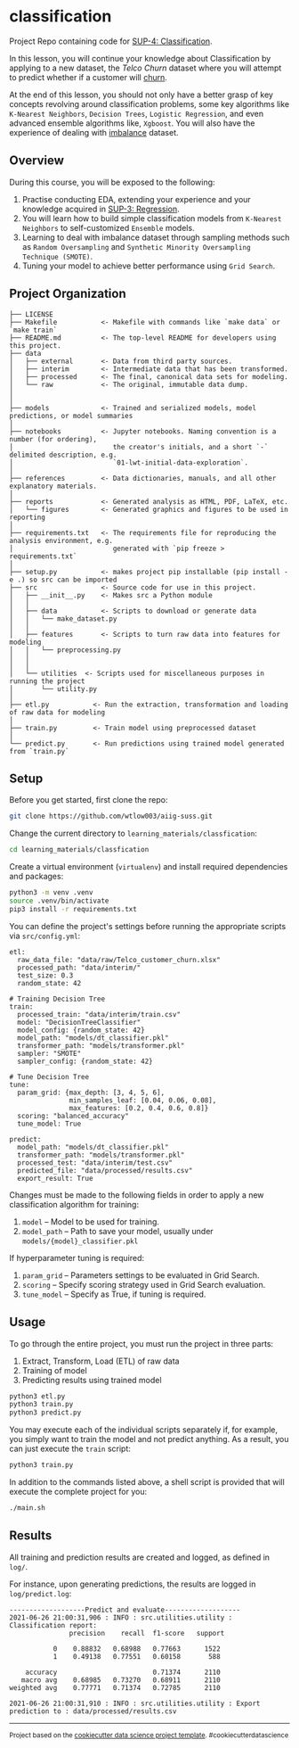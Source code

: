 classification
==============================

Project Repo containing code for [SUP-4: Classification](https://learn.aisingapore.org/courses/ai-for-industry-part-2/lessons/sup-4-classification/).

In this lesson, you will continue your knowledge about Classification by applying to a new dataset, the *Telco Churn* dataset where you will attempt to predict whether if a customer will [churn](https://www.europeanbusinessreview.com/how-costly-is-customer-churn-in-the-telecom-industry/).

At the end of this lesson, you should not only have a better grasp of key concepts revolving around classification problems, some key algorithms like `K-Nearest Neighbors`, `Decision Trees`, `Logistic Regression`, and even advanced ensemble algorithms like, `Xgboost`. You will also have the experience of dealing with [imbalance](https://machinelearningmastery.com/what-is-imbalanced-classification/) dataset.

Overview
------------
During this course, you will be exposed to the following:

1. Practise conducting EDA, extending your experience and your knowledge acquired in [SUP-3: Regression](https://github.com/wtlow003/aiig-suss/tree/main/learning_materials/regression).
2. You will learn how to build simple classification models from `K-Nearest Neighbors` to self-customized `Ensemble` models.
3. Learning to deal with imbalance dataset through sampling methods such as `Random Oversampling` and `Synthetic Minority Oversampling Technique (SMOTE)`.
4. Tuning your model to achieve better performance using `Grid Search`.

Project Organization
------------

    ├── LICENSE
    ├── Makefile           <- Makefile with commands like `make data` or `make train`
    ├── README.md          <- The top-level README for developers using this project.
    ├── data
    │   ├── external       <- Data from third party sources.
    │   ├── interim        <- Intermediate data that has been transformed.
    │   ├── processed      <- The final, canonical data sets for modeling.
    │   └── raw            <- The original, immutable data dump.
    │
    │
    ├── models             <- Trained and serialized models, model predictions, or model summaries
    │
    ├── notebooks          <- Jupyter notebooks. Naming convention is a number (for ordering),
    │                         the creator's initials, and a short `-` delimited description, e.g.
    │                         `01-lwt-initial-data-exploration`.
    │
    ├── references         <- Data dictionaries, manuals, and all other explanatory materials.
    │
    ├── reports            <- Generated analysis as HTML, PDF, LaTeX, etc.
    │   └── figures        <- Generated graphics and figures to be used in reporting
    │
    ├── requirements.txt   <- The requirements file for reproducing the analysis environment, e.g.
    │                         generated with `pip freeze > requirements.txt`
    │
    ├── setup.py           <- makes project pip installable (pip install -e .) so src can be imported
    ├── src                <- Source code for use in this project.
    │   ├── __init__.py    <- Makes src a Python module
    │   │
    │   ├── data           <- Scripts to download or generate data
    │   │   └── make_dataset.py
    │   │
    │   ├── features       <- Scripts to turn raw data into features for modeling
    │   │   └── preprocessing.py
    │   │
    │   │
    │   └── utilities  <- Scripts used for miscellaneous purposes in running the project
    │       └── utility.py
    │
    ├── etl.py           <- Run the extraction, transformation and loading of raw data for modeling
    │
    ├── train.py         <- Train model using preprocessed dataset
    │
    └── predict.py       <- Run predictions using trained model generated from `train.py`


Setup
------------
Before you get started, first clone the repo:
```bash
git clone https://github.com/wtlow003/aiig-suss.git
```
Change the current directory to `learning_materials/classfication`:
```bash
cd learning_materials/classfication
```
Create a virtual environment (`virtualenv`) and install required dependencies and packages:
```bash
python3 -m venv .venv
source .venv/bin/activate
pip3 install -r requirements.txt
```
You can define the project's settings before running the appropriate scripts via `src/config.yml`:
```
etl:
  raw_data_file: "data/raw/Telco_customer_churn.xlsx"
  processed_path: "data/interim/"
  test_size: 0.3
  random_state: 42

# Training Decision Tree
train:
  processed_train: "data/interim/train.csv"
  model: "DecisionTreeClassifier"
  model_config: {random_state: 42}
  model_path: "models/dt_classifier.pkl"
  transformer_path: "models/transformer.pkl"
  sampler: "SMOTE"
  sampler_config: {random_state: 42}

# Tune Decision Tree
tune:
  param_grid: {max_depth: [3, 4, 5, 6],
               min_samples_leaf: [0.04, 0.06, 0.08],
               max_features: [0.2, 0.4, 0.6, 0.8]}
  scoring: "balanced_accuracy"
  tune_model: True

predict:
  model_path: "models/dt_classifier.pkl"
  transformer_path: "models/transformer.pkl"
  processed_test: "data/interim/test.csv"
  predicted_file: "data/processed/results.csv"
  export_result: True
```
Changes must be made to the following fields in order to apply a new classification algorithm for training:

1. `model` – Model to be used for training.
2. `model_path` – Path to save your model, usually under `models/{model}_classifier.pkl`

If hyperparameter tuning is required:

1. `param_grid` – Parameters settings to be evaluated in Grid Search.
2. `scoring` – Specify scoring strategy used in Grid Search evaluation.
3. `tune_model` – Specify as True, if tuning is required.

Usage
------------
To go through the entire project, you must run the project in three parts:

1. Extract, Transform, Load (ETL) of raw data
2. Training of model
3. Predicting results using trained model

```bash
python3 etl.py
python3 train.py
python3 predict.py
```

You may execute each of the individual scripts separately if, for example, you simply want to train the model and not predict anything. As a result, you can just execute the `train` script:
```bash
python3 train.py
```

In addition to the commands listed above, a shell script is provided that will execute the complete project for you:
```bash
./main.sh
```

Results
------------
All training and prediction results are created and logged, as defined in `log/`.

For instance, upon generating predictions, the results are logged in `log/predict.log`:
```
-------------------Predict and evaluate-------------------
2021-06-26 21:00:31,906 : INFO : src.utilities.utility : Classification report:
               precision    recall  f1-score   support

           0    0.88832   0.68988   0.77663      1522
           1    0.49138   0.77551   0.60158       588

    accuracy                        0.71374      2110
   macro avg    0.68985   0.73270   0.68911      2110
weighted avg    0.77771   0.71374   0.72785      2110

2021-06-26 21:00:31,910 : INFO : src.utilities.utility : Export prediction to : data/processed/results.csv
```

--------

<p><small>Project based on the <a target="_blank" href="https://drivendata.github.io/cookiecutter-data-science/">cookiecutter data science project template</a>. #cookiecutterdatascience</small></p>
